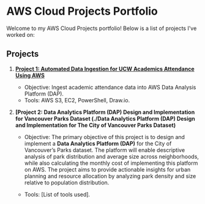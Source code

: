 # AWS Cloud Projects Portfolio

Welcome to my AWS Cloud Projects portfolio! Below is a list of projects I've worked on:

## Projects
1. **[Project 1: Automated Data Ingestion for UCW Academics Attendance Using AWS](./Project-1-Automated-Data-Ingestion)**
   - Objective: Ingest academic attendance data into AWS Data Analysis Platform (DAP).
   - Tools: AWS S3, EC2, PowerShell, Draw.io.

2. **[Project 2: Data Analytics Platform (DAP) Design and Implementation for Vancouver Parks Dataset
   (./Data Analytics Platform (DAP) Design and Implementation for The City of  Vancouver Parks Dataset)**
   - Objective: The primary objective of this project is to design and implement a **Data Analytics Platform (DAP)** for the City of Vancouver’s Parks dataset. The platform will enable descriptive analysis of park distribution and average size across neighborhoods, while also calculating the monthly cost of implementing this platform on AWS. The project aims to provide actionable insights for urban planning and resource allocation by analyzing park density and size relative to population distribution.

   - Tools: [List of tools used].
